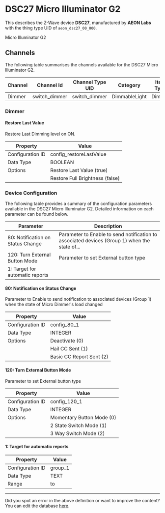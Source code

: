 
# DSC27 Micro Illuminator G2

This describes the Z-Wave device **DSC27**, manufactured by **AEON Labs** with the thing type UID of ```aeon_dsc27_00_000```. 

Micro Illuminator G2

## Channels
The following table summarises the channels available for the DSC27 Micro Illuminator G2.

| Channel | Channel Id | Channel Type UID | Category | Item Type |
|---------|------------|------------------|----------|-----------|
| Dimmer | switch_dimmer | switch_dimmer | DimmableLight | Dimmer |



### Dimmer

#### Restore Last Value

Restore Last Dimming level on ON.


| Property         | Value    |
|------------------|----------|
| Configuration ID | config_restoreLastValue |
| Data Type        | BOOLEAN || Default Value | true |
| Options | Restore Last Value (true) |
|  | Restore Full Brightness (false) |






### Device Configuration
The following table provides a summary of the configuration parameters available in the DSC27 Micro Illuminator G2.
Detailed information on each parameter can be found below.

| Parameter   | Description |
|-------------|-------------|
| 80: Notification on Status Change | Parameter to Enable to send notification to associated devices (Group 1) when the state of... |
| 120: Turn External Button Mode | Parameter to set External button type |
| 1: Target for automatic reports |  |




#### 80: Notification on Status Change

Parameter to Enable to send notification to associated devices (Group 1) when the state of Micro Dimmer's load changed


| Property         | Value    |
|------------------|----------|
| Configuration ID | config_80_1 |
| Data Type        | INTEGER || Default Value | 0 |
| Options | Deactivate (0) |
|  | Hail CC Sent (1) |
|  | Basic CC Report Sent (2) |






#### 120: Turn External Button Mode

Parameter to set External button type


| Property         | Value    |
|------------------|----------|
| Configuration ID | config_120_1 |
| Data Type        | INTEGER || Default Value | 255 |
| Options | Momentary Button Mode (0) |
|  | 2 State Switch Mode (1) |
|  | 3 Way Switch Mode (2) |






#### 1: Target for automatic reports




| Property         | Value    |
|------------------|----------|
| Configuration ID | group_1 |
| Data Type        | TEXT |
| Range |  to  |






---

Did you spot an error in the above definition or want to improve the content?
You can edit the database [here](http://www.cd-jackson.com/index.php/zwave/zwave-device-database/zwave-device-list/devicesummary/80).

